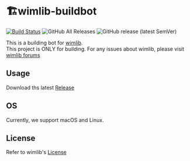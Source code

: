 # 🏗wimlib-buildbot
[![Build Status](https://travis-ci.com/esa-app/wimlib-buildbot.svg?branch=master)](https://travis-ci.com/esa-app/wimlib-buildbot)
![GitHub All Releases](https://img.shields.io/github/downloads/esa-app/wimlib-buildbot/total)
![GitHub release (latest SemVer)](https://img.shields.io/github/v/release/esa-app/wimlib-buildbot)

This is a building bot for [wimlib](https://wimlib.net).  
This project is ONLY for building. For any issues about wimlib, please visit [wimlib forums](https://wimlib.net/forums/)

## Usage
Download ths latest [Release](https://github.com/esa-app/wimlib-buildbot/releases/latest)

## OS
Currently, we support macOS and Linux.

## License
Refer to wimlib's [License](./COPYING)
